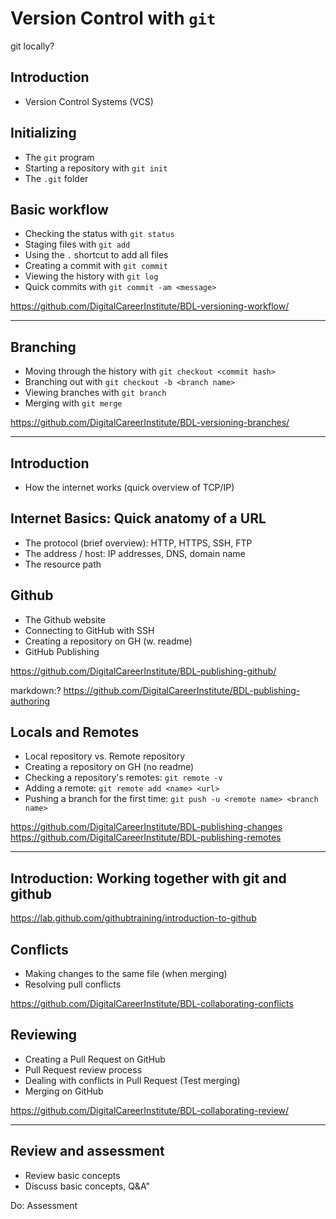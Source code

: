 # Version Control with `git`

git locally?

## Introduction
- Version Control Systems (VCS)

## Initializing
- The `git` program
- Starting a repository with `git init`
- The `.git` folder

## Basic workflow
- Checking the status with `git status`
- Staging files with `git add`
- Using the `.` shortcut to add all files
- Creating a commit with `git commit`
- Viewing the history with `git log`
- Quick commits with `git commit -am <message>`

https://github.com/DigitalCareerInstitute/BDL-versioning-workflow/

---

## Branching
- Moving through the history with `git checkout <commit hash>`
- Branching out with `git checkout -b <branch name>`
- Viewing branches with `git branch`
- Merging with `git merge`

https://github.com/DigitalCareerInstitute/BDL-versioning-branches/

---

## Introduction
- How the internet works (quick overview of TCP/IP)

## Internet Basics: Quick anatomy of a URL
- The protocol (brief overview): HTTP, HTTPS, SSH, FTP
- The address / host: IP addresses, DNS, domain name
- The resource path

## Github
- The Github website
- Connecting to GitHub with SSH
- Creating a repository on GH (w. readme)
- GitHub Publishing

https://github.com/DigitalCareerInstitute/BDL-publishing-github/


markdown:? https://github.com/DigitalCareerInstitute/BDL-publishing-authoring

## Locals and Remotes
- Local repository vs. Remote repository
- Creating a repository on GH (no readme)
- Checking a repository's remotes: `git remote -v`
- Adding a remote: `git remote add <name> <url>`
- Pushing a branch for the first time: 
  `git push -u <remote name> <branch name>`

https://github.com/DigitalCareerInstitute/BDL-publishing-changes
https://github.com/DigitalCareerInstitute/BDL-publishing-remotes

---

## Introduction: Working together with git and github

https://lab.github.com/githubtraining/introduction-to-github

## Conflicts
- Making changes to the same file (when merging)
- Resolving pull conflicts

https://github.com/DigitalCareerInstitute/BDL-collaborating-conflicts

## Reviewing
- Creating a Pull Request on GitHub
- Pull Request review process
- Dealing with conflicts in Pull Request (Test merging)
- Merging on GitHub

https://github.com/DigitalCareerInstitute/BDL-collaborating-review/

---

## Review and assessment
- Review basic concepts 
- Discuss basic concepts, Q&A"

Do: Assessment
